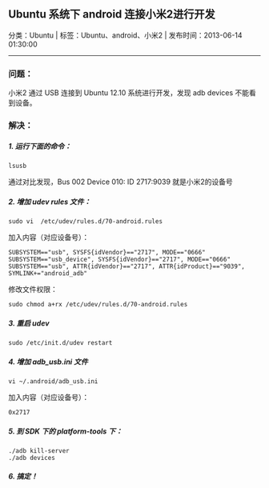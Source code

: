 ## Ubuntu 系统下 android 连接小米2进行开发

分类：Ubuntu | 标签：Ubuntu、android、小米2 | 发布时间：2013-06-14 01:30:00

___

### 问题：

小米2 通过 USB 连接到 Ubuntu 12.10 系统进行开发，发现 adb devices 不能看到设备。

### 解决：

##### 1. 运行下面的命令：

	lsusb

通过对比发现，Bus 002 Device 010: ID 2717:9039 就是小米2的设备号

##### 2. 增加 udev rules 文件：

	sudo vi  /etc/udev/rules.d/70-android.rules

加入内容（对应设备号）：

	SUBSYSTEM=="usb", SYSFS{idVendor}=="2717", MODE=="0666"
	SUBSYSTEM=="usb_device", SYSFS{idVendor}=="2717", MODE=="0666"
	SUBSYSTEM=="usb", ATTR{idVendor}=="2717", ATTR{idProduct}=="9039", SYMLINK+="android_adb"

修改文件权限：

	sudo chmod a+rx /etc/udev/rules.d/70-android.rules
	
##### 3. 重启 udev

	sudo /etc/init.d/udev restart
	
##### 4. 增加 adb_usb.ini 文件

	vi ~/.android/adb_usb.ini
	
加入内容（对应设备号）：

	0x2717
	
##### 5. 到 SDK 下的 platform-tools 下：

	./adb kill-server
	./adb devices
	
##### 6. 搞定！
